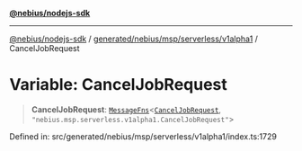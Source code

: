 [**@nebius/nodejs-sdk**](../../../../../../README.md)

---

[@nebius/nodejs-sdk](../../../../../../README.md) / [generated/nebius/msp/serverless/v1alpha1](../README.md) / CancelJobRequest

# Variable: CancelJobRequest

> **CancelJobRequest**: [`MessageFns`](../../../../../../runtime/protos/core/interfaces/MessageFns.md)\<[`CancelJobRequest`](../interfaces/CancelJobRequest.md), `"nebius.msp.serverless.v1alpha1.CancelJobRequest"`\>

Defined in: src/generated/nebius/msp/serverless/v1alpha1/index.ts:1729

